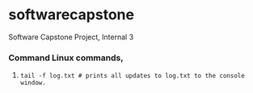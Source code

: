 # softwarecapstone
Software Capstone Project, Internal 3


### Command Linux commands,
1. `tail -f log.txt # prints all updates to log.txt to the console window.`
